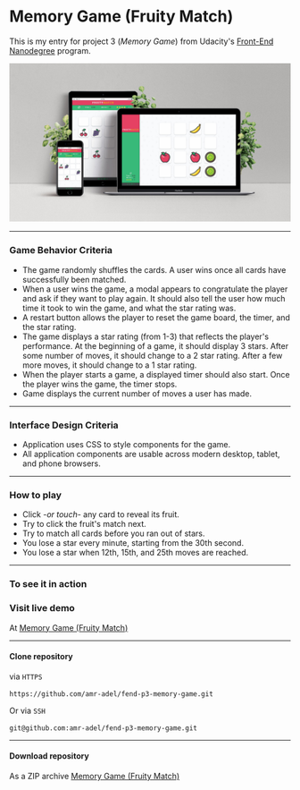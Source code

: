 # Memory Game (Fruity Match)

This is my entry for project 3 (*Memory Game*) from Udacity's  [Front-End Nanodegree](https://www.udacity.com/course/front-end-web-developer-nanodegree--nd001) program.

[![FRUITY MATCH!](/img/demo.jpg "FRUITY MATCH!")](https://amr-adel.github.io/fend-p3-memory-game/)

---


### Game Behavior Criteria
- The game randomly shuffles the cards. A user wins once all cards have successfully been matched.
- When a user wins the game, a modal appears to congratulate the player and ask if they want to play again. It should also tell the user how much time it took to win the game, and what the star rating was.
- A restart button allows the player to reset the game board, the timer, and the star rating.
- The game displays a star rating (from 1-3) that reflects the player's performance. At the beginning of a game, it should display 3 stars. After some number of moves, it should change to a 2 star rating. After a few more moves, it should change to a 1 star rating.
- When the player starts a game, a displayed timer should also start. Once the player wins the game, the timer stops.
- Game displays the current number of moves a user has made.

---


### Interface Design Criteria
- Application uses CSS to style components for the game.
- All application components are usable across modern desktop, tablet, and phone browsers.

---


### How to play
- Click -*or touch*- any card to reveal its fruit.
- Try to click the fruit's match next.
- Try to match all cards before you ran out of stars.
- You lose a star every minute, starting from the 30th second.
- You lose a star when 12th, 15th, and 25th moves are reached.

---


### To see it in action
### Visit live demo
At [Memory Game (Fruity Match)](https://amr-adel.github.io/fend-p3-memory-game/)

---
#### Clone repository
via `HTTPS` 
```
https://github.com/amr-adel/fend-p3-memory-game.git
```
Or via `SSH` 
```
git@github.com:amr-adel/fend-p3-memory-game.git
```

---

#### Download repository
As a ZIP archive [Memory Game (Fruity Match)](https://github.com/amr-adel/fend-p3-memory-game/archive/master.zip)